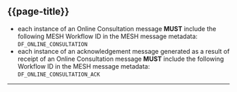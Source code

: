 ## {{page-title}}

- each instance of an Online Consultation message **MUST** include the following MESH Workflow ID in the MESH message metadata: `DF_ONLINE_CONSULTATION`
- each instance of an acknowledgement message generated as a result of receipt of an Online Consultation message **MUST** include the following Workflow ID in the MESH message metadata: `DF_ONLINE_CONSULTATION_ACK`

---